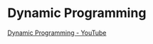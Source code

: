 # Dynamic Programming

[Dynamic Programming - YouTube](https://www.youtube.com/playlist?list=PLrmLmBdmIlpsHaNTPP_jHHDx_os9ItYXr)